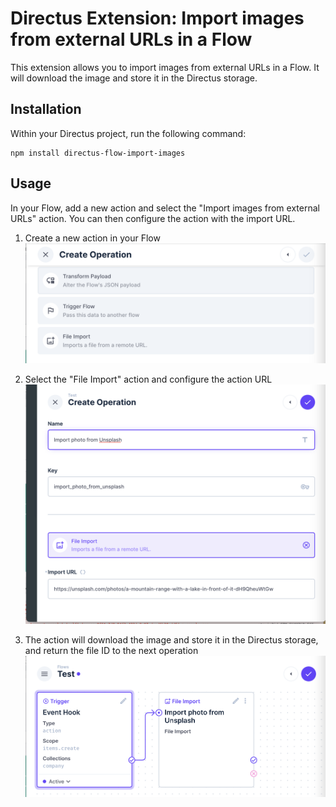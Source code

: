 # Directus Extension: Import images from external URLs in a Flow

This extension allows you to import images from external URLs in a Flow. It will download the image and store it in the Directus storage.

## Installation

Within your Directus project, run the following command:

```
npm install directus-flow-import-images
```

## Usage

In your Flow, add a new action and select the "Import images from external URLs" action. You can then configure the action with the import URL.

1. Create a new action in your Flow
   <img src="./images/file-import-operation-config-1.png" width="500">

2. Select the "File Import" action and configure the action URL
   <img src="./images/file-import-operation-config-2.png" width="500">

3. The action will download the image and store it in the Directus storage, and return the file ID to the next operation
   <img src="./images/file-import-operation-in-flow.png" width="500">
